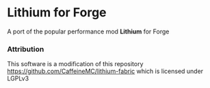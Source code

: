 # Lithium for Forge

A port of the popular performance mod **Lithium** for Forge

### Attribution

This software is a modification of this repository https://github.com/CaffeineMC/lithium-fabric
which is licensed under LGPLv3